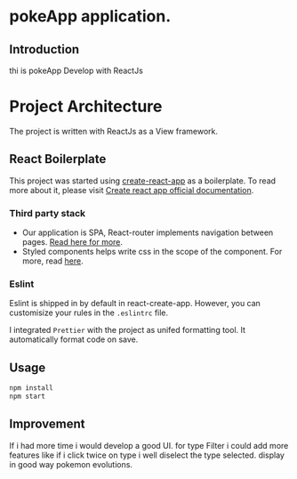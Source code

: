 # pokeApp application.

## Introduction
thi is pokeApp Develop with ReactJs
# Project Architecture

The project is written with ReactJs as a View framework.

## React Boilerplate

This project was started using [create-react-app](https://github.com/facebook/create-react-app) as a boilerplate. To read more about it, please visit [Create react app official documentation](https://en.reactjs.org/docs/create-a-new-react-app.html).

### Third party stack
- Our application is SPA, React-router implements navigation between pages. [Read here for more](https://redux.js.org/introduction/core-concepts).
- Styled components helps write css in the scope of the component. For more, read [here](https://styled-components.com/docs/basics#getting-started).


### Eslint

Eslint is shipped in by default in react-create-app. However, you can customisize your rules in the `.eslintrc` file. 

I integrated `Prettier` with the project as unifed formatting tool. It automatically format code on save.

## Usage

```python
npm install
npm start
```
## Improvement
If i had more time i would develop a good UI.
for type Filter i could add more features like if i click twice on type i well diselect the type selected.
display in good way pokemon evolutions.
